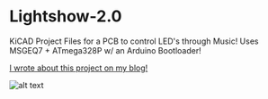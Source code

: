 # Lightshow-2.0
KiCAD Project Files for a PCB to control LED's through Music! Uses MSGEQ7 + ATmega328P w/ an Arduino Bootloader!

[I wrote about this project on my blog!](https://alitt.ca/blog/led-music/)

![alt text][render]

[render]: https://andrewlitt.github.io/2019/08/11/LED-Music/header.png "PCB Rendering"
